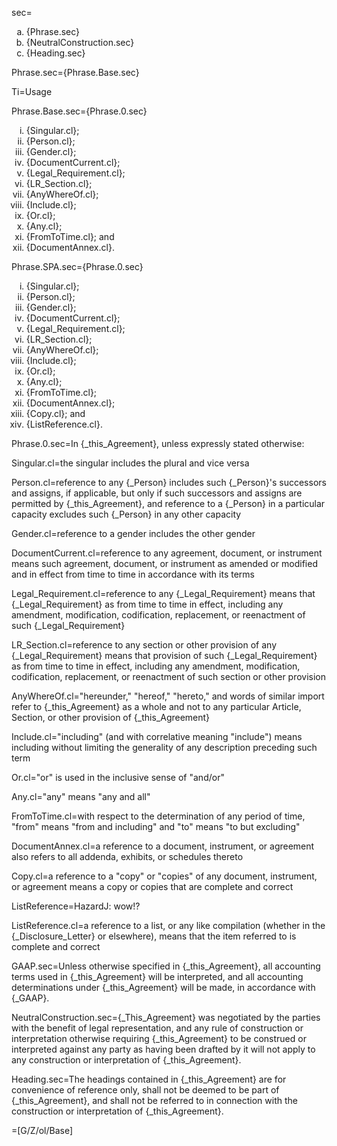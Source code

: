 sec=<ol type="a"><li>{Phrase.sec}<li>{NeutralConstruction.sec}<li>{Heading.sec}</li></ol>

Phrase.sec={Phrase.Base.sec}

Ti=Usage

Phrase.Base.sec={Phrase.0.sec}<ol type="i"><li>{Singular.cl};<li>{Person.cl};<li>{Gender.cl};<li>{DocumentCurrent.cl};<li>{Legal_Requirement.cl};<li>{LR_Section.cl};<li>{AnyWhereOf.cl};<li>{Include.cl};<li>{Or.cl};<li>{Any.cl};<li>{FromToTime.cl}; and<li>{DocumentAnnex.cl}.</li></ol>

Phrase.SPA.sec={Phrase.0.sec}<ol type="i"><li>{Singular.cl};<li>{Person.cl};<li>{Gender.cl};<li>{DocumentCurrent.cl};<li>{Legal_Requirement.cl};<li>{LR_Section.cl};<li>{AnyWhereOf.cl};<li>{Include.cl};<li>{Or.cl};<li>{Any.cl};<li>{FromToTime.cl};<li>{DocumentAnnex.cl};<li>{Copy.cl}; and<li>{ListReference.cl}.</li></ol>

Phrase.0.sec=In {_this_Agreement}, unless expressly stated otherwise:

Singular.cl=the singular includes the plural and vice versa

Person.cl=reference to any {_Person} includes such {_Person}'s successors and assigns, if applicable, but only if such successors and assigns are permitted by {_this_Agreement}, and reference to a {_Person} in a particular capacity excludes such {_Person} in any other capacity

Gender.cl=reference to a gender includes the other gender

DocumentCurrent.cl=reference to any agreement, document, or instrument means such agreement, document, or instrument as amended or modified and in effect from time to time in accordance with its terms

Legal_Requirement.cl=reference to any {_Legal_Requirement} means that {_Legal_Requirement} as from time to time in effect, including any amendment, modification, codification, replacement, or reenactment of such {_Legal_Requirement}

LR_Section.cl=reference to any section or other provision of any {_Legal_Requirement} means that provision of such {_Legal_Requirement} as from time to time in effect, including any amendment, modification, codification, replacement, or reenactment of such section or other provision

AnyWhereOf.cl="hereunder," "hereof," "hereto," and words of similar import refer to {_this_Agreement} as a whole and not to any particular Article, Section, or other provision of {_this_Agreement}

Include.cl="including" (and with correlative meaning "include") means including without limiting the generality of any description preceding such term

Or.cl="or" is used in the inclusive sense of "and/or"

Any.cl="any" means "any and all"

FromToTime.cl=with respect to the determination of any period of time, "from" means "from and including" and "to" means "to but excluding"

DocumentAnnex.cl=a reference to a document, instrument, or agreement also refers to all addenda, exhibits, or schedules thereto

Copy.cl=a reference to a "copy" or "copies" of any document, instrument, or agreement means a copy or copies that are complete and correct

ListReference=HazardJ: wow!?

ListReference.cl=a reference to a list, or any like compilation (whether in the {_Disclosure_Letter} or elsewhere), means that the item referred to is complete and correct

GAAP.sec=Unless otherwise specified in {_this_Agreement}, all accounting terms used in {_this_Agreement} will be interpreted, and all accounting determinations under {_this_Agreement} will be made, in accordance with {_GAAP}.

NeutralConstruction.sec={_This_Agreement} was negotiated by the parties with the benefit of legal representation, and any rule of construction or interpretation otherwise requiring {_this_Agreement} to be construed or interpreted against any party as having been drafted by it will not apply to any construction or interpretation of {_this_Agreement}.

Heading.sec=The headings contained in {_this_Agreement} are for convenience of reference only, shall not be deemed to be part of {_this_Agreement}, and shall not be referred to in connection with the construction or interpretation of {_this_Agreement}.
  
=[G/Z/ol/Base]